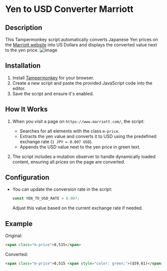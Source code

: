 # Yen to USD Converter Marriott

## Description
This Tampermonkey script automatically converts Japanese Yen prices on the [Marriott website](https://www.marriott.com/) into US Dollars and displays the converted value next to the yen price.
![image](https://github.com/user-attachments/assets/b0114603-891c-493f-b6e2-c5e93966fc38)

## Installation
1. Install [Tampermonkey](https://www.tampermonkey.net/) for your browser.
2. Create a new script and paste the provided JavaScript code into the editor.
3. Save the script and ensure it's enabled.

## How It Works
1. When you visit a page on `https://www.marriott.com/`, the script:
   - Searches for all elements with the class `m-price`.
   - Extracts the yen value and converts it to USD using the predefined exchange rate (`1 JPY = 0.007 USD`).
   - Appends the USD value next to the yen price in green text.

2. The script includes a mutation observer to handle dynamically loaded content, ensuring all prices on the page are converted.

## Configuration
- You can update the conversion rate in the script:
  ```javascript
  const YEN_TO_USD_RATE = 0.007;
  ```
  Adjust this value based on the current exchange rate if needed.

## Example
Original:
```html
<span class="m-price">8,515</span>
```

Converted:
```html
<span class="m-price">8,515 <span style="color: green;">($59.61)</span></span>
```
